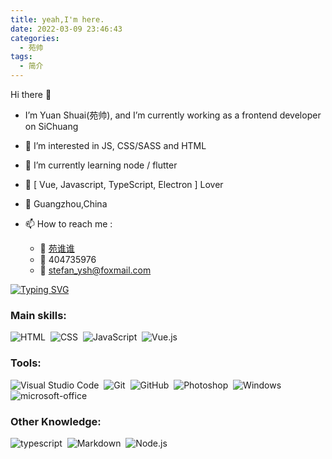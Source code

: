```yaml
---
title: yeah,I'm here.
date: 2022-03-09 23:46:43
categories:
  - 苑帅
tags:
  - 简介
---
```


Hi there 👋

- I’m Yuan Shuai(苑帅), and I’m currently working as a frontend developer on SiChuang

- 👀 I’m interested in JS, CSS/SASS and HTML

- 🔭 I’m currently learning node / flutter

- 🌱 \[ Vue, Javascript, TypeScript, Electron ] Lover

- 📍 Guangzhou,China

- 📫 How to reach me : 
  - 🧣 [苑谁谁](https://weibo.com/u/5514452828)
  - 🐧 404735976
  - 📮 stefan_ysh@foxmail.com

<!-- 打字介绍 -->
[![Typing SVG](https://readme-typing-svg.herokuapp.com/?color=00bfbf&size=35&center=true&vCenter=true&width=1000&lines=HELLO,+MY+NAME+===+Yuan-Shuai;I+SPECIALIZE+===+WEB+DEVELOPMENT;I+EXPERTISE+>+3+YEARS+IN+PROGRAMMING;IF+(LIKE+MY+WORK)+FOLLOW+%26%26+STAR;THNX+:%29)](https://github.com/stefan-ysh)

<!--  top language -->
  <!-- <img width="100%" height="auto" src="https://github-readme-stats.vercel.app/api/top-langs/?username=stefan-ysh&layout=compact&hide_border=false&title_color=00bfbf&text_color=00bfbf&bg_color=23272d" />
</div> -->

### Main skills:

![HTML](https://img.shields.io/badge/-HTML-23272d?style=for-the-badge&logo=html5&labelColor=23272d)&nbsp;
![CSS](https://img.shields.io/badge/-CSS-23272d?style=for-the-badge&logo=CSS3&logoColor=1572B6&labelColor=23272d)&nbsp;
![JavaScript](https://img.shields.io/badge/-JavaScript-23272d?style=for-the-badge&logo=javascript&labelColor=23272d&textColor=23272d)&nbsp;
![Vue.js](https://img.shields.io/badge/-Vue.js-23272d?style=for-the-badge&logo=vue-dot-js&labelColor=23272d)&nbsp;

### Tools:

![Visual Studio Code](https://img.shields.io/badge/-Visual%20Studio%20Code-23272d?style=for-the-badge&logo=visual-studio-code&logoColor=007ACC&labelColor=23272d)&nbsp;
![Git](https://img.shields.io/badge/-Git-23272d?style=for-the-badge&logo=git&labelColor=23272d)&nbsp;
![GitHub](https://img.shields.io/badge/-GitHub-23272d?style=for-the-badge&logo=github&labelColor=23272d)&nbsp;
![Photoshop](https://img.shields.io/badge/-Photoshop-23272d?style=for-the-badge&logo=adobe-photoshop&labelColor=23272d)&nbsp;
![Windows](https://img.shields.io/badge/-Windows-23272d?style=for-the-badge&logo=windows&labelColor=23272d)&nbsp;
![microsoft-office](https://img.shields.io/badge/-microsoft_office-23272d?style=for-the-badge&logo=microsoft-office&labelColor=23272d)&nbsp;

<!-- ![Linux](https://img.shields.io/badge/-linux-0D1117?style=for-the-badge&logo=linux&labelColor=0D1117)&nbsp; -->

### Other Knowledge:

![typescript](https://img.shields.io/badge/-typescript-23272d?style=for-the-badge&logo=typescript&labelColor=23272d)&nbsp;
![Markdown](https://img.shields.io/badge/-Markdown-23272d?style=for-the-badge&logo=markdown&labelColor=23272d)&nbsp;
![Node.js](https://img.shields.io/badge/-Node.js-23272d?style=for-the-badge&logo=node.js&labelColor=23272d)&nbsp;

<!-- ### Social: -->

<!-- ### Studying in this moment:

![Angular](https://img.shields.io/badge/-angular-0D1117?style=for-the-badge&logo=angular&labelColor=0D1117)&nbsp; -->

<!-- ### Areas of Interest:
![React.js](https://img.shields.io/badge/-React.js-0D1117?style=for-the-badge&logo=react&labelColor=0D1117)&nbsp;
![React Native](https://img.shields.io/badge/-React_native-0D1117?style=for-the-badge&logo=react&labelColor=0D1117)&nbsp; -->
